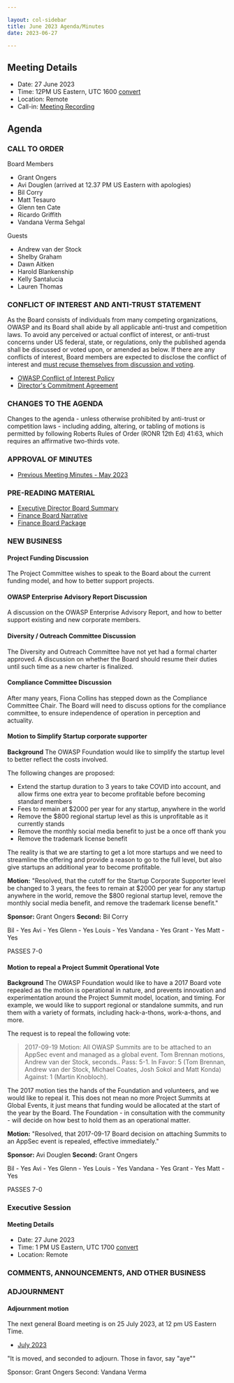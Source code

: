 ```yaml
---

layout: col-sidebar
title: June 2023 Agenda/Minutes
date: 2023-06-27

---
```


## Meeting Details

- Date: 27 June 2023
- Time: 12PM US Eastern, UTC 1600 [convert](https://www.timeanddate.com/worldclock/meetingdetails.html?year=2023&month=06&day=27&hour=16&min=0&sec=0&p1=398&p2=16&p3=110&p4=197&p5=217&p6=136&p7=179&p8=438)
- Location: Remote
- Call-in: [Meeting Recording](https://youtu.be/DTAtQVHQxeA)

## Agenda

### CALL TO ORDER

Board Members
- Grant Ongers
- Avi Douglen (arrived at 12.37 PM US Eastern with apologies)
- Bil Corry
- Matt Tesauro
- Glenn ten Cate
- Ricardo Griffith
- Vandana Verma Sehgal

Guests
- Andrew van der Stock
- Shelby Graham
- Dawn Aitken
- Harold Blankenship
- Kelly Santalucia
- Lauren Thomas


### CONFLICT OF INTEREST AND ANTI-TRUST STATEMENT

As the Board consists of individuals from many competing organizations, OWASP and its Board shall abide by all applicable anti-trust and competition laws. To avoid any perceived or actual conflict of interest, or anti-trust concerns under US federal, state, or regulations, only the published agenda shall be discussed or voted upon, or amended as below. If there are any conflicts of interest, Board members are expected to disclose the conflict of interest and [must recuse themselves from discussion and voting](https://policy.owasp.org/legal/bylaws#section-702-disclosure-required).

- [OWASP Conflict of Interest Policy](https://policy.owasp.org/operational/conflict-of-interest)
- [Director's Commitment Agreement](https://policy.owasp.org/legal/directors-committment-agreement)

### CHANGES TO THE AGENDA

Changes to the agenda - unless otherwise prohibited by anti-trust or competition laws - including adding, altering, or tabling of motions is permitted by following Roberts Rules of Order (RONR 12th Ed) 41:63, which requires an affirmative two-thirds vote.

### APPROVAL OF MINUTES

- [Previous Meeting Minutes - May 2023](/meetings-historical/202305.html)

### PRE-READING MATERIAL

- [Executive Director Board Summary](https://docs.google.com/presentation/d/1vyF2Sro3yzVacG2CK1gC2BU1j-bh0UaHSQEZXEeldbw/edit?usp=sharing)
- [Finance Board Narrative](/attachments/202305-finance-narrative.docx)
- [Finance Board Package](/attachments/202305-finance-package.xlsx)

### NEW BUSINESS

#### Project Funding Discussion

The Project Committee wishes to speak to the Board about the current funding model, and how to better support projects.

#### OWASP Enterprise Advisory Report Discussion

A discussion on the OWASP Enterprise Advisory Report, and how to better support existing and new corporate members.

#### Diversity / Outreach Committee Discussion

The Diversity and Outreach Committee have not yet had a formal charter approved. A discussion on whether the Board should resume their duties until such time as a new charter is finalized.

#### Compliance Committee Discussion

After many years, Fiona Collins has stepped down as the Compliance Committee Chair. The Board will need to discuss options for the compliance committee, to ensure independence of operation in perception and actuality.

#### Motion to Simplify Startup corporate supporter

**Background** The OWASP Foundation would like to simplify the startup level to better reflect the costs involved.

The following changes are proposed:

- Extend the startup duration to 3 years to take COVID into account, and allow firms one extra year to become profitable before becoming standard members
- Fees to remain at $2000 per year for any startup, anywhere in the world
- Remove the $800 regional startup level as this is unprofitable as it currently stands
- Remove the monthly social media benefit to just be a once off thank you
- Remove the trademark license benefit

The reality is that we are starting to get a lot more startups and we need to streamline the offering and provide a reason to go to the full level, but also give startups an additional year to become profitable.

**Motion:** "Resolved, that the cutoff for the Startup Corporate Supporter level be changed to 3 years, the fees to remain at \$2000 per year for any startup anywhere in the world, remove the \$800 regional startup level, remove the monthly social media benefit, and remove the trademark license benefit."

**Sponsor:** Grant Ongers
**Second:** Bil Corry

Bil - Yes
Avi - Yes
Glenn - Yes
Louis - Yes
Vandana - Yes
Grant - Yes
Matt - Yes

PASSES 7-0

#### Motion to repeal a Project Summit Operational Vote

**Background** The OWASP Foundation would like to have a 2017 Board vote repealed as the motion is operational in nature, and prevents innovation and experimentation around the Project Summit model, location, and timing. For example, we would like to support regional or standalone summits, and run them with a variety of formats, including hack-a-thons, work-a-thons, and more.

The request is to repeal the following vote:

> 2017-09-19 Motion: All OWASP Summits are to be attached to an AppSec event and managed as a global event. Tom Brennan motions, Andrew van der Stock, seconds.. Pass: 5-1. In Favor: 5 (Tom Brennan, Andrew van der Stock, Michael Coates, Josh Sokol and Matt Konda) Against: 1 (Martin Knobloch).

The 2017 motion ties the hands of the Foundation and volunteers, and we would like to repeal it. This does not mean no more Project Summits at Global Events, it just means that funding would be allocated at the start of the year by the Board. The Foundation - in consultation with the community - will decide on how best to hold them as an operational matter.

**Motion:** "Resolved, that 2017-09-17 Board decision on attaching Summits to an AppSec event is repealed, effective immediately."

**Sponsor:** Avi Douglen
**Second:** Grant Ongers

Bil - Yes
Avi - Yes
Glenn - Yes
Louis - Yes
Vandana - Yes
Grant - Yes
Matt - Yes

PASSES 7-0

### Executive Session

#### Meeting Details

- Date: 27 June 2023
- Time: 1 PM US Eastern, UTC 1700 [convert](https://www.timeanddate.com/worldclock/meetingdetails.html?year=2023&month=06&day=27&hour=17&min=0&sec=0&p1=398&p2=16&p3=110&p4=197&p5=217&p6=136&p7=179&p8=438)
- Location: Remote

### COMMENTS, ANNOUNCEMENTS, AND OTHER BUSINESS

### ADJOURNMENT

#### Adjournment motion

The next general Board meeting is on 25 July 2023, at 12 pm US Eastern Time.

- [July 2023](https://board.owasp.org/meetings/202307.html)

"It is moved, and seconded to adjourn. Those in favor, say "aye""

Sponsor: Grant Ongers
Second: Vandana Verma
